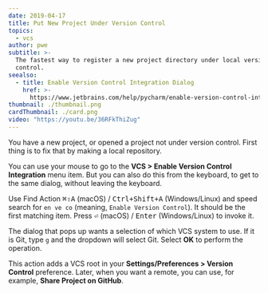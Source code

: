 ```yaml
---
date: 2019-04-17
title: Put New Project Under Version Control
topics:
  - vcs
author: pwe
subtitle: >-
  The fastest way to register a new project directory under local version
  control.
seealso:
  - title: Enable Version Control Integration Dialog
    href: >-
      https://www.jetbrains.com/help/pycharm/enable-version-control-integration-dialog.html#Enable_Version_Control_Integration_Dialog.xml
thumbnail: ./thumbnail.png
cardThumbnail: ./card.png
video: "https://youtu.be/36RFkThiZug"
---
```


You have a new project, or opened a project not under version control. First thing is to fix that by making a local repository.

You can use your mouse to go to the **VCS > Enable Version Control Integration** menu item. But you can also do this from the keyboard, to get to the same dialog, without leaving the keyboard.

Use Find Action <kbd>⌘⇧A</kbd> (macOS) / <kbd>Ctrl+Shift+A</kbd> (Windows/Linux) and speed search for `en ve co` (meaning, `Enable Version Control`). It should be the first matching item. Press <kbd>⏎</kbd> (macOS) / <kbd>Enter</kbd> (Windows/Linux) to invoke it.

The dialog that pops up wants a selection of which VCS system to use. If it is Git, type `g` and the dropdown will select Git. Select **OK** to perform the operation.

This action adds a VCS root in your **Settings/Preferences > Version Control** preference. Later, when you want a remote, you can use, for example, **Share Project on GitHub**.
